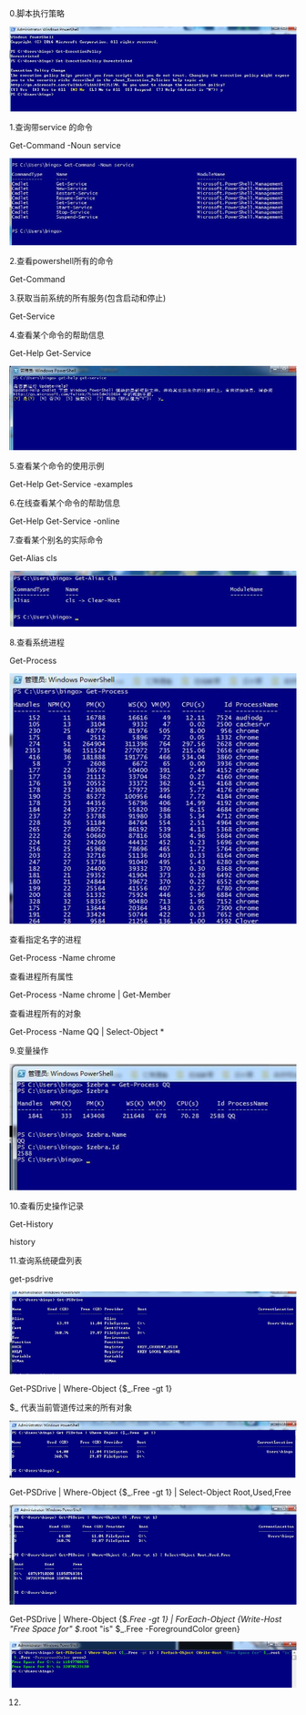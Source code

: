0.脚本执行策略

![image](./static/get-executionpolicy.jpg)

1.查询带service 的命令

Get-Command -Noun service

![image](./static/get-command.jpg)

2.查看powershell所有的命令

Get-Command

3.获取当前系统的所有服务(包含启动和停止)

Get-Service

4.查看某个命令的帮助信息

Get-Help Get-Service

![image](./static/get-help.jpg)

5.查看某个命令的使用示例

Get-Help Get-Service -examples

6.在线查看某个命令的帮助信息

Get-Help Get-Service -online

7.查看某个别名的实际命令

Get-Alias cls

![image](./static/get-alias.jpg)

8.查看系统进程

Get-Process

![image](./static/get-process.jpg)

查看指定名字的进程

Get-Process -Name chrome

查看进程所有属性

Get-Process -Name chrome | Get-Member

查看进程所有的对象

Get-Process -Name QQ | Select-Object *

9.变量操作

![image](./static/methods.jpg)

10.查看历史操作记录

Get-History

history

11.查询系统硬盘列表

get-psdrive

![image](./static/get-psdrive.jpg)

 Get-PSDrive | Where-Object {$_.Free -gt 1}
 
 $_ 代表当前管道传过来的所有对象

![image](./static/get-psdrive02.jpg)

Get-PSDrive | Where-Object {$_.Free -gt 1} | Select-Object Root,Used,Free

![image](./static/get-psdrive03.jpg)

 Get-PSDrive | Where-Object {$_.Free -gt 1} | ForEach-Object {Write-Host "Free Space for" $_.root "is"  $_.Free -ForegroundColor green}

![image](./static/get-psdrive04.jpg)

12.






























